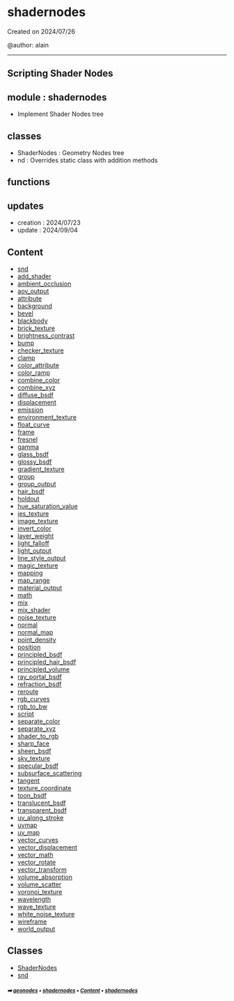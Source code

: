 # shadernodes

Created on 2024/07/26

@author: alain

-----------------------------------------------------
Scripting Shader Nodes
-----------------------------------------------------

module : shadernodes
--------------------
- Implement Shader Nodes tree

classes
-------
- ShaderNodes      : Geometry Nodes tree
- nd               : Overrides static class with addition methods

functions
---------

updates
-------
- creation : 2024/07/23
- update : 2024/09/04

## Content

- [snd](snd.md#snd)
- [add_shader](snd.md#add_shader)
- [ambient_occlusion](snd.md#ambient_occlusion)
- [aov_output](snd.md#aov_output)
- [attribute](snd.md#attribute)
- [background](snd.md#background)
- [bevel](snd.md#bevel)
- [blackbody](snd.md#blackbody)
- [brick_texture](snd.md#brick_texture)
- [brightness_contrast](snd.md#brightness_contrast)
- [bump](snd.md#bump)
- [checker_texture](snd.md#checker_texture)
- [clamp](snd.md#clamp)
- [color_attribute](snd.md#color_attribute)
- [color_ramp](snd.md#color_ramp)
- [combine_color](snd.md#combine_color)
- [combine_xyz](snd.md#combine_xyz)
- [diffuse_bsdf](snd.md#diffuse_bsdf)
- [displacement](snd.md#displacement)
- [emission](snd.md#emission)
- [environment_texture](snd.md#environment_texture)
- [float_curve](snd.md#float_curve)
- [frame](snd.md#frame)
- [fresnel](snd.md#fresnel)
- [gamma](snd.md#gamma)
- [glass_bsdf](snd.md#glass_bsdf)
- [glossy_bsdf](snd.md#glossy_bsdf)
- [gradient_texture](snd.md#gradient_texture)
- [group](snd.md#group)
- [group_output](snd.md#group_output)
- [hair_bsdf](snd.md#hair_bsdf)
- [holdout](snd.md#holdout)
- [hue_saturation_value](snd.md#hue_saturation_value)
- [ies_texture](snd.md#ies_texture)
- [image_texture](snd.md#image_texture)
- [invert_color](snd.md#invert_color)
- [layer_weight](snd.md#layer_weight)
- [light_falloff](snd.md#light_falloff)
- [light_output](snd.md#light_output)
- [line_style_output](snd.md#line_style_output)
- [magic_texture](snd.md#magic_texture)
- [mapping](snd.md#mapping)
- [map_range](snd.md#map_range)
- [material_output](snd.md#material_output)
- [math](snd.md#math)
- [mix](snd.md#mix)
- [mix_shader](snd.md#mix_shader)
- [noise_texture](snd.md#noise_texture)
- [normal](snd.md#normal)
- [normal_map](snd.md#normal_map)
- [point_density](snd.md#point_density)
- [position](snd.md#position)
- [principled_bsdf](snd.md#principled_bsdf)
- [principled_hair_bsdf](snd.md#principled_hair_bsdf)
- [principled_volume](snd.md#principled_volume)
- [ray_portal_bsdf](snd.md#ray_portal_bsdf)
- [refraction_bsdf](snd.md#refraction_bsdf)
- [reroute](snd.md#reroute)
- [rgb_curves](snd.md#rgb_curves)
- [rgb_to_bw](snd.md#rgb_to_bw)
- [script](snd.md#script)
- [separate_color](snd.md#separate_color)
- [separate_xyz](snd.md#separate_xyz)
- [shader_to_rgb](snd.md#shader_to_rgb)
- [sharp_face](snd.md#sharp_face)
- [sheen_bsdf](snd.md#sheen_bsdf)
- [sky_texture](snd.md#sky_texture)
- [specular_bsdf](snd.md#specular_bsdf)
- [subsurface_scattering](snd.md#subsurface_scattering)
- [tangent](snd.md#tangent)
- [texture_coordinate](snd.md#texture_coordinate)
- [toon_bsdf](snd.md#toon_bsdf)
- [translucent_bsdf](snd.md#translucent_bsdf)
- [transparent_bsdf](snd.md#transparent_bsdf)
- [uv_along_stroke](snd.md#uv_along_stroke)
- [uvmap](snd.md#uvmap)
- [uv_map](snd.md#uv_map)
- [vector_curves](snd.md#vector_curves)
- [vector_displacement](snd.md#vector_displacement)
- [vector_math](snd.md#vector_math)
- [vector_rotate](snd.md#vector_rotate)
- [vector_transform](snd.md#vector_transform)
- [volume_absorption](snd.md#volume_absorption)
- [volume_scatter](snd.md#volume_scatter)
- [voronoi_texture](snd.md#voronoi_texture)
- [wavelength](snd.md#wavelength)
- [wave_texture](snd.md#wave_texture)
- [white_noise_texture](snd.md#white_noise_texture)
- [wireframe](snd.md#wireframe)
- [world_output](snd.md#world_output)

## Classes



- [ShaderNodes](shade1-shade1-shadernodes.md#shadernodes)
- [snd](snd.md#snd)

##### <sub>:arrow_right: [geonodes](index.md#geonodes) :black_small_square: [shadernodes](shade1-shade1---shadernodes.md#shadernodes) :black_small_square: [Content](shade1-shade1---shadernodes.md#content) :black_small_square: [shadernodes](shade1-shade1---shadernodes.md#shadernodes)</sub>